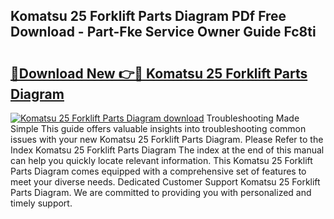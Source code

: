 ## Komatsu 25 Forklift Parts Diagram PDf Free Download - Part-Fke Service Owner Guide Fc8ti

# <h2><a href="http://dfquzai.blite.top/?on=Komatsu+25+Forklift+Parts+Diagram">🔗Download New 👉🔴 Komatsu 25 Forklift Parts Diagram</a></h2>

[![Komatsu 25 Forklift Parts Diagram download](https://i.imgur.com/lujVjoI.png)](http://dfquzai.blite.top/?on=Komatsu+25+Forklift+Parts+Diagram)
Troubleshooting Made Simple This guide offers valuable insights into troubleshooting common issues with your new Komatsu 25 Forklift Parts Diagram. Please Refer to the Index Komatsu 25 Forklift Parts Diagram The index at the end of this manual can help you quickly locate relevant information. This Komatsu 25 Forklift Parts Diagram comes equipped with a comprehensive set of features to meet your diverse needs. Dedicated Customer Support Komatsu 25 Forklift Parts Diagram. We are committed to providing you with personalized and timely support.
